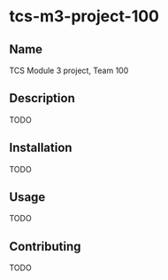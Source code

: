 # tcs-m3-project-100
## Name
TCS Module 3 project, Team 100

## Description
TODO

## Installation
TODO

## Usage
TODO

## Contributing
TODO